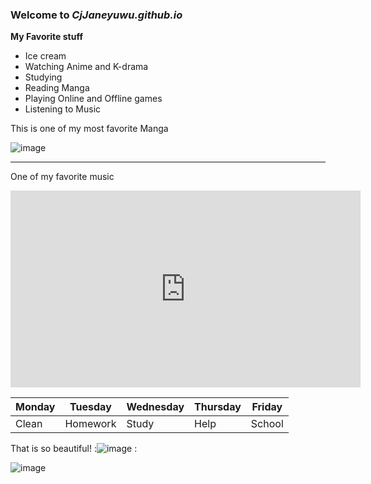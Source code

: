 ### Welcome to *CjJaneyuwu.github.io*

**My Favorite stuff**
- Ice cream
- Watching Anime and K-drama
- Studying
- Reading Manga
- Playing Online and Offline games
- Listening to Music

This is one of my most favorite Manga

![image](https://user-images.githubusercontent.com/118236782/203199940-d7c08975-273a-44d9-9875-7915d9775438.png)

---

One of my favorite music

<iframe width="560" height="315" src="https://www.youtube.com/embed/lBOoZC3d5o4" title="YouTube video player" frameborder="0" allow="accelerometer; autoplay; clipboard-write; encrypted-media; gyroscope; picture-in-picture" allowfullscreen></iframe>



|Monday|Tuesday|Wednesday|Thursday|Friday|
|------|-------|---------|--------|-------|
|Clean|Homework|Study|Help|School|


That is so beautiful! :![image](https://user-images.githubusercontent.com/118236782/203160970-67f4ebc6-0fba-45ab-891a-d019e3f01d0f.png)
:

![image](https://user-images.githubusercontent.com/118236782/202055720-e7aeb0a4-ac36-4f5c-a284-1dad3f2d5183.png)

